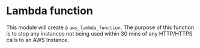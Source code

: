 # Lambda function

This module will create a `aws_lambda_function`. The purpose of this function is to stop any instances not being used within 30 mins of any HTTP/HTTPS calls to an AWS Instance.